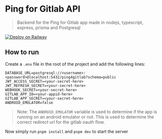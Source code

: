 # Ping for Gitlab API

> Backend for the Ping for Gitlab app made in nodejs, typescript, express, prisma and Postgresql

[![Deploy on Railway](https://railway.app/button.svg)](https://railway.app/new/template/VBTK_N?referralCode=ntz0Ea)

## How to run

Create a `.env` file in the root of the project and add the following lines:

```
DATABASE_URL=postgresql://<username>:<password>@localhost:5432/ping4gitlab?schema=public
JWT_ACCESS_SECRET=<your-secret-here>
JWT_REFRESH_SECRET=<your-secret-here>
WEBHOOK_SECRET=<your-secret-here>
GITLAB_APP_ID=<your-appid-here>
GITLAB_APP_SECRET=<your-secret-here>
ANDROID_EMULATOR=false
```

> Note: The `ANDROID_EMULATOR` variable is used to determine if the app is running on an android emulator or not. This is used to determine the correct redirect url for the gitlab oauth flow.

Now simply run `pnpm install` and `pnpm dev` to start the server
